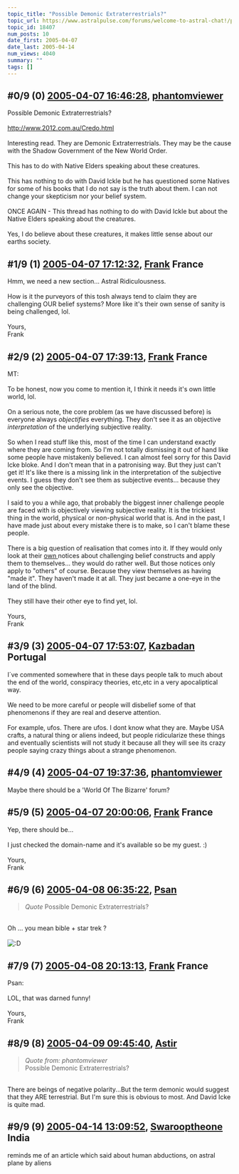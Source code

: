 ```yaml
---
topic_title: "Possible Demonic Extraterrestrials?"
topic_url: https://www.astralpulse.com/forums/welcome-to-astral-chat!/possible-demonic-extraterrestrials
topic_id: 18407
num_posts: 10
date_first: 2005-04-07
date_last: 2005-04-14
num_views: 4040
summary: ""
tags: []
---
```


## \#0/9 (0) [2005-04-07 16:46:28](https://www.astralpulse.com/forums/index.php?msg=159350), [phantomviewer](https://www.astralpulse.com/forums/profile/?u=8580)  ##
<section>
Possible Demonic Extraterrestrials?
<br>
<br>
<a class="bbc_link" href="http://www.2012.com.au/Credo.html" rel="noopener" target="_blank">
 http://www.2012.com.au/Credo.html
</a>
<br>
<br>
Interesting read. They are Demonic Extraterrestrials. They may be the cause with the Shadow Government of the New World Order.
<br>
<br>
This has to do with Native Elders speaking about these creatures.
<br>
<br>
This has nothing to do with David Ickle but he has questioned some Natives for some of his books that I do not say is the truth about them. I can not change your skepticism nor your belief system.
<br>
<br>
ONCE AGAIN - This thread has nothing to do with David Ickle but about the Native Elders speaking about the creatures.
<br>
<br>
Yes, I do believe about these creatures, it makes little sense about our earths society.
</section>

## \#1/9 (1) [2005-04-07 17:12:32](https://www.astralpulse.com/forums/index.php?msg=159355), [Frank](https://www.astralpulse.com/forums/profile/?u=359) France ##
<section>
Hmm, we need a new section... Astral Ridiculousness.
<br>
<br>
How is it the purveyors of this tosh always tend to claim they are challenging OUR belief systems? More like it's their own sense of sanity is being challenged, lol.
<br>
<br>
Yours,
<br>
Frank
</section>

## \#2/9 (2) [2005-04-07 17:39:13](https://www.astralpulse.com/forums/index.php?msg=159358), [Frank](https://www.astralpulse.com/forums/profile/?u=359) France ##
<section>
MT:
<br>
<br>
To be honest, now you come to mention it, I think it needs it's own little world, lol.
<br>
<br>
On a serious note, the core problem (as we have discussed before) is everyone always
<i>
 objectifies
</i>
everything. They don't see it as an objective
<i>
 interpretation
</i>
of the underlying subjective reality.
<br>
<br>
So when I read stuff like this, most of the time I can understand exactly where they are coming from. So I'm not totally dismissing it out of hand like some people have mistakenly believed. I can almost feel sorry for this David Icke bloke. And I don't mean that in a patronising way. But they just can't get it! It's like there is a missing link in the interpretation of the subjective events. I guess they don't see them as subjective events... because they only see the objective.
<br>
<br>
I said to you a while ago, that probably the biggest inner challenge people are faced with is objectively viewing subjective reality. It is the trickiest thing in the world, physical or non-physical world that is. And in the past, I have made just about every mistake there is to make, so I can't blame these people.
<br>
<br>
There is a big question of realisation that comes into it. If they would only look at their
<u>
 own
</u>
notices about challenging belief constructs and apply them to themselves... they would do rather well. But those notices only apply to "others" of course. Because they view themselves as having "made it". They haven't made it at all. They just became a one-eye in the land of the blind.
<br>
<br>
They still have their other eye to find yet, lol.
<br>
<br>
Yours,
<br>
Frank
</section>

## \#3/9 (3) [2005-04-07 17:53:07](https://www.astralpulse.com/forums/index.php?msg=159361), [Kazbadan](https://www.astralpulse.com/forums/profile/?u=2956) Portugal ##
<section>
I´ve commented somewhere that in these days people talk to much about the end of the world, conspiracy theories, etc,etc in a very apocaliptical way.
<br>
<br>
We need to be more careful or people will disbelief some of that phenomenons if they are real and deserve attention.
<br>
<br>
For example, ufos. There are ufos. I dont know what they are. Maybe USA crafts, a natural thing or aliens indeed, but people ridicularize these things and eventually scientists will not study it because all they will see its crazy people saying crazy things about a strange phenomenon.
</section>

## \#4/9 (4) [2005-04-07 19:37:36](https://www.astralpulse.com/forums/index.php?msg=159371), [phantomviewer](https://www.astralpulse.com/forums/profile/?u=8580)  ##
<section>
Maybe there should be a 'World Of The Bizarre' forum?
</section>

## \#5/9 (5) [2005-04-07 20:00:06](https://www.astralpulse.com/forums/index.php?msg=159376), [Frank](https://www.astralpulse.com/forums/profile/?u=359) France ##
<section>
Yep, there should be...
<br>
<br>
I just checked the domain-name and it's available so be my guest. :)
<br>
<br>
Yours,
<br>
Frank
</section>

## \#6/9 (6) [2005-04-08 06:35:22](https://www.astralpulse.com/forums/index.php?msg=159427), [Psan](https://www.astralpulse.com/forums/profile/?u=7878)  ##
<section>
<blockquote class="bbc_standard_quote">
 <cite>
  Quote
 </cite>
 Possible Demonic Extraterrestrials?
</blockquote>
<br>
Oh ... you mean bible + star trek ?
<br>
<br>
<img alt=":D" class="smiley" src="https://www.astralpulse.com/forums/Smileys/fugue/cheesy.png" title="Cheesy"/>
</section>

## \#7/9 (7) [2005-04-08 20:13:13](https://www.astralpulse.com/forums/index.php?msg=159497), [Frank](https://www.astralpulse.com/forums/profile/?u=359) France ##
<section>
Psan:
<br>
<br>
LOL, that was darned funny!
<br>
<br>
Yours,
<br>
Frank
</section>

## \#8/9 (8) [2005-04-09 09:45:40](https://www.astralpulse.com/forums/index.php?msg=159550), [Astir](https://www.astralpulse.com/forums/profile/?u=5410)  ##
<section>
<blockquote class="bbc_standard_quote">
 <cite>
  Quote from: phantomviewer
 </cite>
 <br>
 Possible Demonic Extraterrestrials?
 <br>
</blockquote>
<br>
There are beings of negative polarity...But the term demonic would suggest that they ARE terrestrial. But I'm sure this is obvious to most. And David Icke is quite mad.
</section>

## \#9/9 (9) [2005-04-14 13:09:52](https://www.astralpulse.com/forums/index.php?msg=160257), [Swarooptheone](https://www.astralpulse.com/forums/profile/?u=8185) India ##
<section>
reminds me of an article which said about human abductions, on astral plane by aliens
</section>